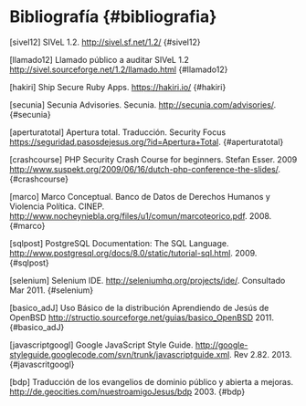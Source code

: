 # Bibliografía {#bibliografia}

[sivel12] SIVeL 1.2. <http://sivel.sf.net/1.2/> {#sivel12}

[llamado12] Llamado público a auditar SIVeL 1.2 <http://sivel.sourceforge.net/1.2/llamado.html> {#llamado12}

[hakiri] Ship Secure Ruby Apps. <https://hakiri.io/> {#hakiri}

[secunia] Secunia Advisories. Secunia. <http://secunia.com/advisories/>. {#secunia}

[aperturatotal] Apertura total. Traducción. Security Focus <https://seguridad.pasosdejesus.org/?id=Apertura+Total>. {#aperturatotal}

[crashcourse] PHP Security Crash Course for beginners. Stefan Esser. 2009 <http://www.suspekt.org/2009/06/16/dutch-php-conference-the-slides/>. {#crashcourse}

[marco] Marco Conceptual. Banco de Datos de Derechos Humanos y Violencia Política. CINEP. <http://www.nocheyniebla.org/files/u1/comun/marcoteorico.pdf>. 2008. {#marco}

[sqlpost] PostgreSQL Documentation: The SQL Language. <http://www.postgresql.org/docs/8.0/static/tutorial-sql.html>. 2009. {#sqlpost}

[selenium] Selenium IDE. <http://seleniumhq.org/projects/ide/>. Consultado Mar 2011. {#selenium}

[basico_adJ] Uso Básico de la distribución Aprendiendo de Jesús de OpenBSD <http://structio.sourceforge.net/guias/basico_OpenBSD> 2011. {#basico_adJ}

[javascriptgoogl] Google JavaScript Style Guide. <http://google-styleguide.googlecode.com/svn/trunk/javascriptguide.xml>. Rev 2.82. 2013. {#javascritgoogl}

[bdp] Traducción de los evangelios de dominio público y abierta a mejoras. <http://de.geocities.com/nuestroamigoJesus/bdp> 2003. {#bdp}

